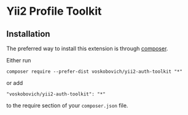 Yii2 Profile Toolkit
================================

Installation
------------

The preferred way to install this extension is through [composer](http://getcomposer.org/download/).

Either run

```
composer require --prefer-dist voskobovich/yii2-auth-toolkit "*"
```

or add

```
"voskobovich/yii2-auth-toolkit": "*"
```

to the require section of your `composer.json` file.